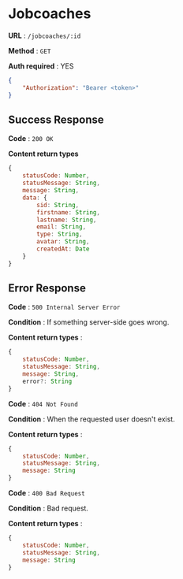 # Jobcoaches

**URL** : `/jobcoaches/:id`

**Method** : `GET`

**Auth required** : YES
```json
{
    "Authorization": "Bearer <token>"
}
```

## Success Response

**Code** : `200 OK`

**Content return types**

```js
{
    statusCode: Number,
    statusMessage: String,
    message: String,
    data: {
        sid: String,
        firstname: String,
        lastname: String,
        email: String,
        type: String,
        avatar: String,
        createdAt: Date
    }
}
```

## Error Response

**Code** : `500 Internal Server Error`

**Condition** : If something server-side goes wrong.

**Content return types** :

```js
{
    statusCode: Number,
    statusMessage: String,
    message: String,
    error?: String
}
```

**Code** : `404 Not Found`

**Condition** : When the requested user doesn't exist.

**Content return types** :

```js
{
    statusCode: Number,
    statusMessage: String,
    message: String
}
```

**Code** : `400 Bad Request`

**Condition** : Bad request.

**Content return types** :

```js
{
    statusCode: Number,
    statusMessage: String,
    message: String
}
```